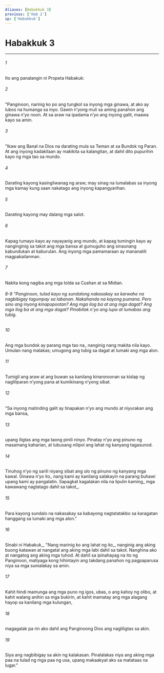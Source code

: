 ```yaml
---
Aliases: [Habakkuk 3]
previous: ['Hab 2']
up: ['Habakkuk']
---
```

# Habakkuk 3

***






















###### 1 










Ito ang panalangin ni Propeta Habakuk: 





















###### 2 










"Panginoon, narinig ko po ang tungkol sa inyong mga ginawa, at ako ay lubos na humanga sa inyo. Gawin nʼyong muli sa aming panahon ang ginawa nʼyo noon. At sa araw na ipadama nʼyo ang inyong galit, maawa kayo sa amin. 





















###### 3 










"Ikaw ang Banal na Dios na darating mula sa Teman at sa Bundok ng Paran. At ang inyong kadakilaan ay makikita sa kalangitan, at dahil dito pupurihin kayo ng mga tao sa mundo. 





















###### 4 










Darating kayong kasingliwanag ng araw; may sinag na lumalabas sa inyong mga kamay kung saan nakatago ang inyong kapangyarihan. 





















###### 5 










Darating kayong may dalang mga salot. 





















###### 6 










Kapag tumayo kayo ay nayayanig ang mundo, at kapag tumingin kayo ay nanginginig sa takot ang mga bansa at gumuguho ang sinaunang kabundukan at kaburulan. Ang inyong mga pamamaraan ay mananatili magpakailanman. 





















###### 7 










Nakita kong nagiba ang mga tolda sa Cushan at sa Midian.

###### 8-9 "Panginoon, tulad kayo ng sundalong nakasakay sa karwahe na nagbibigay tagumpay sa labanan. Nakahanda na kayong pumana. Pero sino ang inyong kinapopootan? Ang mga ilog ba at ang mga dagat? Ang mga ilog ba at ang mga dagat? Pinabitak nʼyo ang lupa at lumabas ang tubig. 





















###### 10 










Ang mga bundok ay parang mga tao na_ nanginig nang makita nila kayo. Umulan nang malakas; umugong ang tubig sa dagat at lumaki ang mga alon. 





















###### 11 










Tumigil ang araw at ang buwan sa kanilang kinaroroonan sa kislap ng nagliliparan nʼyong pana at kumikinang nʼyong sibat. 





















###### 12 










"Sa inyong matinding galit ay tinapakan nʼyo ang mundo at niyurakan ang mga bansa, 





















###### 13 










upang iligtas ang mga taong pinili ninyo. Pinatay nʼyo ang pinuno ng masamang kaharian, at lubusang nilipol ang lahat ng kanyang tagasunod. 





















###### 14 










Tinuhog nʼyo ng sarili niyang sibat ang ulo ng pinuno ng kanyang mga kawal. Ginawa nʼyo ito_ nang kami ay kanilang salakayin na parang buhawi upang kami ay pangalatin. Sapagkat kagalakan nila na lipulin kaming_ mga kawawang nagtatago dahil sa takot_. 





















###### 15 










Para kayong sundalo na nakasakay sa kabayong nagtatatakbo sa karagatan hanggang sa lumaki ang mga alon." 





















###### 16 










Sinabi ni Habakuk,_ "Nang marinig ko ang lahat ng ito_, nanginig ang aking buong katawan at nangatal ang aking mga labi dahil sa takot. Nanghina ako at nangatog ang aking mga tuhod. At dahil sa ipinahayag na ito ng Panginoon, matiyaga kong hihintayin ang takdang panahon ng pagpaparusa niya sa mga sumalakay sa amin. 





















###### 17 










Kahit hindi mamunga ang mga puno ng igos, ubas, o ang kahoy ng olibo, at kahit walang anihin sa mga bukirin, at kahit mamatay ang mga alagang hayop sa kanilang mga kulungan, 





















###### 18 










magagalak pa rin ako dahil ang Panginoong Dios ang nagliligtas sa akin. 





















###### 19 










Siya ang nagbibigay sa akin ng kalakasan. Pinalalakas niya ang aking mga paa na tulad ng mga paa ng usa, upang makaakyat ako sa matataas na lugar."
